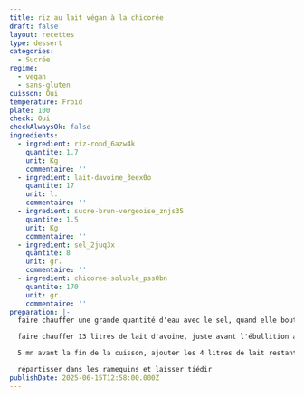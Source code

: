 ```yaml
---
title: riz au lait végan à la chicorée
draft: false
layout: recettes
type: dessert
categories:
  - Sucrée
regime:
  - vegan
  - sans-gluten
cuisson: Oui
temperature: Froid
plate: 100
check: Oui
checkAlwaysOk: false
ingredients:
  - ingredient: riz-rond_6azw4k
    quantite: 1.7
    unit: Kg
    commentaire: ''
  - ingredient: lait-davoine_3eex0o
    quantite: 17
    unit: l.
    commentaire: ''
  - ingredient: sucre-brun-vergeoise_znjs35
    quantite: 1.5
    unit: Kg
    commentaire: ''
  - ingredient: sel_2juq3x
    quantite: 8
    unit: gr.
    commentaire: ''
  - ingredient: chicoree-soluble_pss0bn
    quantite: 170
    unit: gr.
    commentaire: ''
preparation: |-
  faire chauffer une grande quantité d'eau avec le sel, quand elle bout, ajouter le riz et faire cuire pendant 5 mn

  faire chauffer 13 litres de lait d'avoine, juste avant l'ébullition ajouter le riz précuit, le sucre vergeoise et la chicorée, laisser cuire 30 mn en remuant régulièrement

  5 mn avant la fin de la cuisson, ajouter les 4 litres de lait restants

  répartisser dans les ramequins et laisser tiédir
publishDate: 2025-06-15T12:58:00.000Z
---
```

